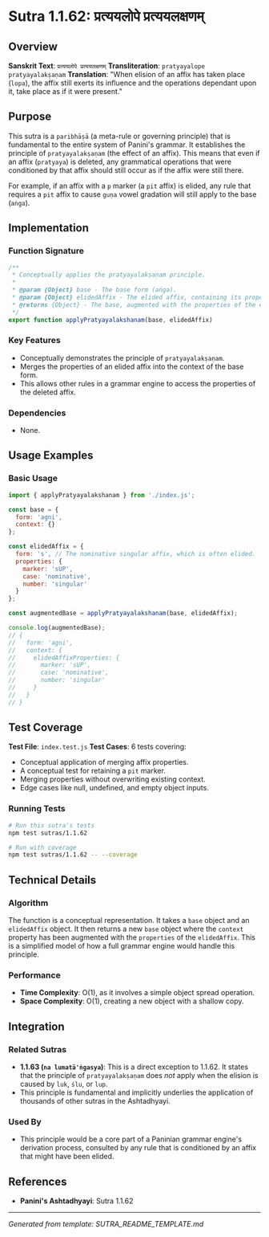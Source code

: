 # Sutra 1.1.62: प्रत्ययलोपे प्रत्ययलक्षणम्

## Overview

**Sanskrit Text**: `प्रत्ययलोपे प्रत्ययलक्षणम्`
**Transliteration**: `pratyayalope pratyayalakṣaṇam`
**Translation**: "When elision of an affix has taken place (`lopa`), the affix still exerts its influence and the operations dependant upon it, take place as if it were present."

## Purpose

This sutra is a `paribhāṣā` (a meta-rule or governing principle) that is fundamental to the entire system of Panini's grammar. It establishes the principle of `pratyayalakṣaṇam` (the effect of an affix). This means that even if an affix (`pratyaya`) is deleted, any grammatical operations that were conditioned by that affix should still occur as if the affix were still there.

For example, if an affix with a `p` marker (a `pit` affix) is elided, any rule that requires a `pit` affix to cause `guṇa` vowel gradation will still apply to the base (`aṅga`).

## Implementation

### Function Signature
```javascript
/**
 * Conceptually applies the pratyayalakṣaṇam principle.
 *
 * @param {Object} base - The base form (aṅga).
 * @param {Object} elidedAffix - The elided affix, containing its properties.
 * @returns {Object} - The base, augmented with the properties of the elided affix.
 */
export function applyPratyayalakshanam(base, elidedAffix)
```

### Key Features
- Conceptually demonstrates the principle of `pratyayalakṣaṇam`.
- Merges the properties of an elided affix into the context of the base form.
- This allows other rules in a grammar engine to access the properties of the deleted affix.

### Dependencies
- None.

## Usage Examples

### Basic Usage
```javascript
import { applyPratyayalakshanam } from './index.js';

const base = {
  form: 'agni',
  context: {}
};

const elidedAffix = {
  form: 's', // The nominative singular affix, which is often elided.
  properties: {
    marker: 'sUP',
    case: 'nominative',
    number: 'singular'
  }
};

const augmentedBase = applyPratyayalakshanam(base, elidedAffix);

console.log(augmentedBase);
// {
//   form: 'agni',
//   context: {
//     elidedAffixProperties: {
//       marker: 'sUP',
//       case: 'nominative',
//       number: 'singular'
//     }
//   }
// }
```

## Test Coverage

**Test File**: `index.test.js`
**Test Cases**: 6 tests covering:
- Conceptual application of merging affix properties.
- A conceptual test for retaining a `pit` marker.
- Merging properties without overwriting existing context.
- Edge cases like null, undefined, and empty object inputs.

### Running Tests
```bash
# Run this sutra's tests
npm test sutras/1.1.62

# Run with coverage
npm test sutras/1.1.62 -- --coverage
```

## Technical Details

### Algorithm
The function is a conceptual representation. It takes a `base` object and an `elidedAffix` object. It then returns a new `base` object where the `context` property has been augmented with the `properties` of the `elidedAffix`. This is a simplified model of how a full grammar engine would handle this principle.

### Performance
- **Time Complexity**: O(1), as it involves a simple object spread operation.
- **Space Complexity**: O(1), creating a new object with a shallow copy.

## Integration

### Related Sutras
- **1.1.63 (`na lumatā'ṅgasya`)**: This is a direct exception to 1.1.62. It states that the principle of `pratyayalakṣaṇam` does *not* apply when the elision is caused by `luk`, `ślu`, or `lup`.
- This principle is fundamental and implicitly underlies the application of thousands of other sutras in the Ashtadhyayi.

### Used By
- This principle would be a core part of a Paninian grammar engine's derivation process, consulted by any rule that is conditioned by an affix that might have been elided.

## References

- **Panini's Ashtadhyayi**: Sutra 1.1.62

---

*Generated from template: SUTRA_README_TEMPLATE.md*
